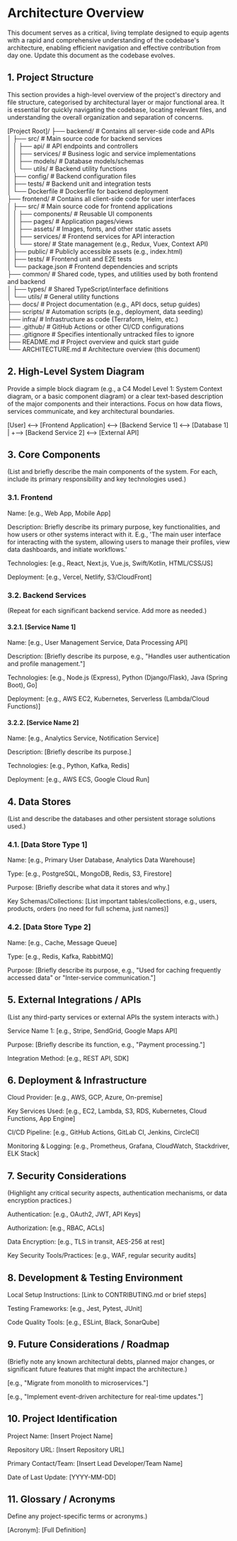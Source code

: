 # Architecture Overview #
This document serves as a critical, living template designed to equip agents with a rapid and comprehensive understanding of the codebase's architecture, enabling efficient navigation and effective contribution from day one. Update this document as the codebase evolves.

## 1. Project Structure ##
This section provides a high-level overview of the project's directory and file structure, categorised by architectural layer or major functional area. It is essential for quickly navigating the codebase, locating relevant files, and understanding the overall organization and separation of concerns.


[Project Root]/
├── backend/              # Contains all server-side code and APIs  
│   ├── src/              # Main source code for backend services  
│   │   ├── api/          # API endpoints and controllers  
│   │   ├── services/     # Business logic and service implementations  
│   │   ├── models/       # Database models/schemas  
│   │   └── utils/        # Backend utility functions  
│   ├── config/           # Backend configuration files  
│   ├── tests/            # Backend unit and integration tests  
│   └── Dockerfile        # Dockerfile for backend deployment  
├── frontend/             # Contains all client-side code for user interfaces  
│   ├── src/              # Main source code for frontend applications  
│   │   ├── components/   # Reusable UI components  
│   │   ├── pages/        # Application pages/views  
│   │   ├── assets/       # Images, fonts, and other static assets  
│   │   ├── services/     # Frontend services for API interaction  
│   │   └── store/        # State management (e.g., Redux, Vuex, Context API)  
│   ├── public/           # Publicly accessible assets (e.g., index.html)  
│   ├── tests/            # Frontend unit and E2E tests  
│   └── package.json      # Frontend dependencies and scripts  
├── common/               # Shared code, types, and utilities used by both frontend and backend  
│   ├── types/            # Shared TypeScript/interface definitions  
│   └── utils/            # General utility functions  
├── docs/                 # Project documentation (e.g., API docs, setup guides)  
├── scripts/              # Automation scripts (e.g., deployment, data seeding)  
├── infra/                # Infrastructure as code (Terraform, Helm, etc.)  
├── .github/              # GitHub Actions or other CI/CD configurations  
├── .gitignore            # Specifies intentionally untracked files to ignore  
├── README.md             # Project overview and quick start guide  
└── ARCHITECTURE.md       # Architecture overview (this document)  



## 2. High-Level System Diagram ##
Provide a simple block diagram (e.g., a C4 Model Level 1: System Context diagram, or a basic component diagram) or a clear text-based description of the major components and their interactions. Focus on how data flows, services communicate, and key architectural boundaries.
 
[User] <--> [Frontend Application] <--> [Backend Service 1] <--> [Database 1]
                                    |
                                    +--> [Backend Service 2] <--> [External API]                           

## 3. Core Components
(List and briefly describe the main components of the system. For each, include its primary responsibility and key technologies used.)

### 3.1. Frontend

Name: [e.g., Web App, Mobile App]

Description: Briefly describe its primary purpose, key functionalities, and how users or other systems interact with it. E.g., 'The main user interface for interacting with the system, allowing users to manage their profiles, view data dashboards, and initiate workflows.'

Technologies: [e.g., React, Next.js, Vue.js, Swift/Kotlin, HTML/CSS/JS]

Deployment: [e.g., Vercel, Netlify, S3/CloudFront]

### 3.2. Backend Services

(Repeat for each significant backend service. Add more as needed.)

#### 3.2.1. [Service Name 1]

Name: [e.g., User Management Service, Data Processing API]

Description: [Briefly describe its purpose, e.g., "Handles user authentication and profile management."]

Technologies: [e.g., Node.js (Express), Python (Django/Flask), Java (Spring Boot), Go]

Deployment: [e.g., AWS EC2, Kubernetes, Serverless (Lambda/Cloud Functions)]

#### 3.2.2. [Service Name 2]

Name: [e.g., Analytics Service, Notification Service]

Description: [Briefly describe its purpose.]

Technologies: [e.g., Python, Kafka, Redis]

Deployment: [e.g., AWS ECS, Google Cloud Run]

## 4. Data Stores

(List and describe the databases and other persistent storage solutions used.)

### 4.1. [Data Store Type 1]

Name: [e.g., Primary User Database, Analytics Data Warehouse]

Type: [e.g., PostgreSQL, MongoDB, Redis, S3, Firestore]

Purpose: [Briefly describe what data it stores and why.]

Key Schemas/Collections: [List important tables/collections, e.g., users, products, orders (no need for full schema, just names)]

### 4.2. [Data Store Type 2]

Name: [e.g., Cache, Message Queue]

Type: [e.g., Redis, Kafka, RabbitMQ]

Purpose: [Briefly describe its purpose, e.g., "Used for caching frequently accessed data" or "Inter-service communication."]

## 5. External Integrations / APIs

(List any third-party services or external APIs the system interacts with.)

Service Name 1: [e.g., Stripe, SendGrid, Google Maps API]

Purpose: [Briefly describe its function, e.g., "Payment processing."]

Integration Method: [e.g., REST API, SDK]

## 6. Deployment & Infrastructure

Cloud Provider: [e.g., AWS, GCP, Azure, On-premise]

Key Services Used: [e.g., EC2, Lambda, S3, RDS, Kubernetes, Cloud Functions, App Engine]

CI/CD Pipeline: [e.g., GitHub Actions, GitLab CI, Jenkins, CircleCI]

Monitoring & Logging: [e.g., Prometheus, Grafana, CloudWatch, Stackdriver, ELK Stack]

## 7. Security Considerations

(Highlight any critical security aspects, authentication mechanisms, or data encryption practices.)

Authentication: [e.g., OAuth2, JWT, API Keys]

Authorization: [e.g., RBAC, ACLs]

Data Encryption: [e.g., TLS in transit, AES-256 at rest]

Key Security Tools/Practices: [e.g., WAF, regular security audits]

## 8. Development & Testing Environment

Local Setup Instructions: [Link to CONTRIBUTING.md or brief steps]

Testing Frameworks: [e.g., Jest, Pytest, JUnit]

Code Quality Tools: [e.g., ESLint, Black, SonarQube]

## 9. Future Considerations / Roadmap

(Briefly note any known architectural debts, planned major changes, or significant future features that might impact the architecture.)

[e.g., "Migrate from monolith to microservices."]

[e.g., "Implement event-driven architecture for real-time updates."]

## 10. Project Identification

Project Name: [Insert Project Name]

Repository URL: [Insert Repository URL]

Primary Contact/Team: [Insert Lead Developer/Team Name]

Date of Last Update: [YYYY-MM-DD]

## 11. Glossary / Acronyms

Define any project-specific terms or acronyms.)

[Acronym]: [Full Definition]

[Term]: [Explanation]

